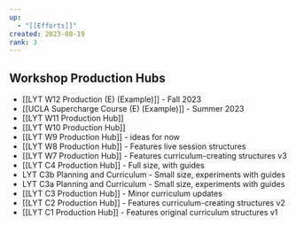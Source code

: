 ```yaml
---
up:
  - "[[Efforts]]"
created: 2023-08-19
rank: 3
---
```




## Workshop Production Hubs
- [[LYT W12 Production (E) (Example)]] - Fall 2023
- [[UCLA Supercharge Course (E) (Example)]] - Summer 2023
- [[LYT W11 Production Hub]]
- [[LYT W10 Production Hub]]
- [[LYT W9 Production Hub]] - ideas for now
- [[LYT W8 Production Hub]] - Features live session structures
- [[LYT W7 Production Hub]] - Features curriculum-creating structures v3
- [[LYT C4 Production Hub]] - Full size, with guides
- LYT C3b Planning and Curriculum - Small size, experiments with guides
- LYT C3a Planning and Curriculum - Small size, experiments with guides
- [[LYT C3 Production Hub]] - Minor curriculum updates
- [[LYT C2 Production Hub]] - Features curriculum-creating structures v2
- [[LYT C1 Production Hub]] - Features original curriculum structures v1
